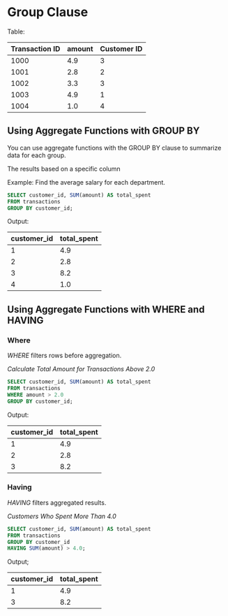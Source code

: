 
# Group Clause
Table:

| Transaction ID | amount | Customer ID |
|---------------|--------|-------------|
| 1000          | 4.9    | 3           |
| 1001          | 2.8    | 2           |
| 1002          | 3.3    | 3           |
| 1003          | 4.9    | 1           |
| 1004          | 1.0    | 4           |

## Using Aggregate Functions with GROUP BY

You can use aggregate functions with the GROUP BY clause to summarize data for each group.

The results based on a specific column

Example: Find the average salary for each department.

```sql
SELECT customer_id, SUM(amount) AS total_spent
FROM transactions
GROUP BY customer_id;

```
Output:

| customer_id | total_spent |
|------------|------------|
| 1          | 4.9        |
| 2          | 2.8        |
| 3          | 8.2        |
| 4          | 1.0        |



## Using Aggregate Functions with WHERE and HAVING

### Where
*WHERE* filters rows before aggregation.


*Calculate Total Amount for Transactions Above 2.0*

```sql
SELECT customer_id, SUM(amount) AS total_spent
FROM transactions
WHERE amount > 2.0
GROUP BY customer_id;

```
 Output:

 | customer_id | total_spent |
|------------|------------|
| 1          | 4.9        |
| 2          | 2.8        |
| 3          | 8.2        |


### Having
*HAVING* filters aggregated results.

*Customers Who Spent More Than 4.0*

```sql
SELECT customer_id, SUM(amount) AS total_spent
FROM transactions
GROUP BY customer_id
HAVING SUM(amount) > 4.0;
```
Output;

| customer_id | total_spent |
|------------|------------|
| 1          | 4.9        |
| 3          | 8.2        |




